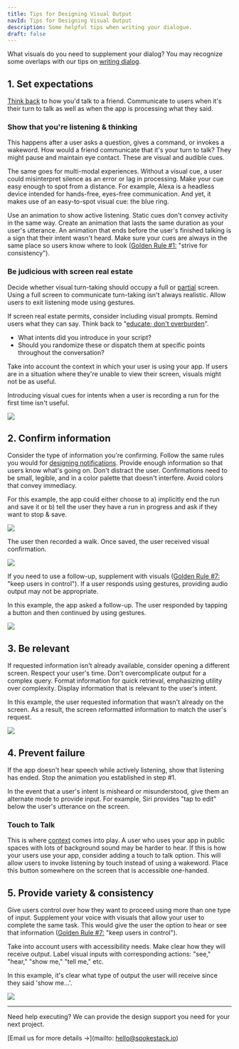 ```yaml
---
title: Tips for Designing Visual Output
navId: Tips for Designing Visual Output
description: Some helpful tips when writing your dialogue.
draft: false
---
```


What visuals do you need to supplement your dialog? You may recognize some overlaps with our tips on [writing dialog](/docs/Design/tips-for-writing-dialog).

## 1. Set expectations

[Think back](/docs/Design/tips-for-writing-dialog) to how you'd talk to a friend. Communicate to users when it's their turn to talk as well as when the app is processing what they said.

### Show that you're listening & thinking

This happens after a user asks a question, gives a command, or invokes a wakeword. How would a friend communicate that it's your turn to talk? They might pause and maintain eye contact. These are visual and audible cues.

The same goes for multi-modal experiences. Without a visual cue, a user could misinterpret silence as an error or lag in processing. Make your cue easy enough to spot from a distance. For example, Alexa is a headless device intended for hands-free, eyes-free communication. And yet, it makes use of an easy-to-spot visual cue: the blue ring.

Use an animation to show active listening. Static cues don't convey activity in the same way. Create an animation that lasts the same duration as your user's utterance. An animation that ends before the user's finished talking is a sign that their intent wasn't heard. Make sure your cues are always in the same place so users know where to look ([Golden Rule #1:](https://www.cs.umd.edu/users/ben/goldenrules.html) "strive for consistency").

### Be judicious with screen real estate

Decide whether visual turn-taking should occupy a full or [partial](https://uxdesign.cc/redesigning-siri-and-adding-multitasking-features-to-ios-70c2f1a1569b) screen. Using a full screen to communicate turn-taking isn't always realistic. Allow users to exit listening mode using gestures.

If screen real estate permits, consider including visual prompts. Remind users what they can say. Think back to "[educate; don't overburden](/docs/Design/tips-for-writing-dialog)".

- What intents did you introduce in your script?
- Should you randomize these or dispatch them at specific points throughout the conversation?

Take into account the context in which your user is using your app. If users are in a situation where they're unable to view their screen, visuals might not be as useful.

Introducing visual cues for intents when a user is recording a run for the first time isn't useful.

![](https://paper-attachments.dropbox.com/s_BF5D22BAD9421AD3845A926151A97CA26F837572D6DA91B630753CEABD822986_1581541107663_MyRunBuddy+-+Start+a+run.png)

## 2. Confirm information

Consider the type of information you're confirming. Follow the same rules you would for [designing notifications](https://www.nngroup.com/articles/push-notification/). Provide enough information so that users know what's going on. Don't distract the user. Confirmations need to be small, legible, and in a color palette that doesn't interfere. Avoid colors that convey immediacy.

For this example, the app could either choose to a) implicitly end the run and save it or b) tell the user they have a run in progress and ask if they want to stop & save.

![](https://paper-attachments.dropbox.com/s_BF5D22BAD9421AD3845A926151A97CA26F837572D6DA91B630753CEABD822986_1581631804482_MyRunBuddy+-+Saving.png)

The user then recorded a walk. Once saved, the user received visual confirmation.

![](https://paper-attachments.dropbox.com/s_BF5D22BAD9421AD3845A926151A97CA26F837572D6DA91B630753CEABD822986_1581543029296_MyRunBuddy+-+Record+walk.png)

If you need to use a follow-up, supplement with visuals ([Golden Rule #7:](https://www.cs.umd.edu/users/ben/goldenrules.html) "keep users in control"). If a user responds using gestures, providing audio output may not be appropriate.

In this example, the app asked a follow-up. The user responded by tapping a button and then continued by using gestures.

![](https://paper-attachments.dropbox.com/s_BF5D22BAD9421AD3845A926151A97CA26F837572D6DA91B630753CEABD822986_1581631877473_MyRunBuddy+-+Stop+a+run.png)

## 3. Be relevant

If requested information isn't already available, consider opening a different screen. Respect your user's time. Don't overcomplicate output for a complex query. Format information for quick retrieval, emphasizing utility over complexity. Display information that is relevant to the user's intent.

In this example, the user requested information that wasn't already on the screen. As a result, the screen reformatted information to match the user's request.

![](https://paper-attachments.dropbox.com/s_BF5D22BAD9421AD3845A926151A97CA26F837572D6DA91B630753CEABD822986_1581631941998_MyRunBuddy+-+Distance.png)

## 4. Prevent failure

If the app doesn't hear speech while actively listening, show that listening has ended. Stop the animation you established in step #1.

In the event that a user's intent is misheard or misunderstood, give them an alternate mode to provide input. For example, Siri provides "tap to edit" below the user's utterance on the screen.

### Touch to Talk

This is where [context](/docs/Design/find-the-right-use-case) comes into play. A user who uses your app in public spaces with lots of background sound may be harder to hear. If this is how your users use your app, consider adding a touch to talk option. This will allow users to invoke listening by touch instead of using a wakeword. Place this button somewhere on the screen that is accessible one-handed.

## 5. Provide variety & consistency

Give users control over how they want to proceed using more than one type of input. Supplement your voice with visuals that allow your user to complete the same task. This would give the user the option to hear or see that information ([Golden Rule #7:](https://www.cs.umd.edu/users/ben/goldenrules.html) "keep users in control").

Take into account users with accessibility needs. Make clear how they will receive output. Label visual inputs with corresponding actions: "see," "hear," "show me," "tell me," etc.

In this example, it's clear what type of output the user will receive since they said 'show me…'.

![](https://paper-attachments.dropbox.com/s_BF5D22BAD9421AD3845A926151A97CA26F837572D6DA91B630753CEABD822986_1581541264633_MyRunBuddy+-+Show+me.png)

---

Need help executing? We can provide the design support you need for your next project.

[Email us for more details →](mailto: hello@spokestack.io)
